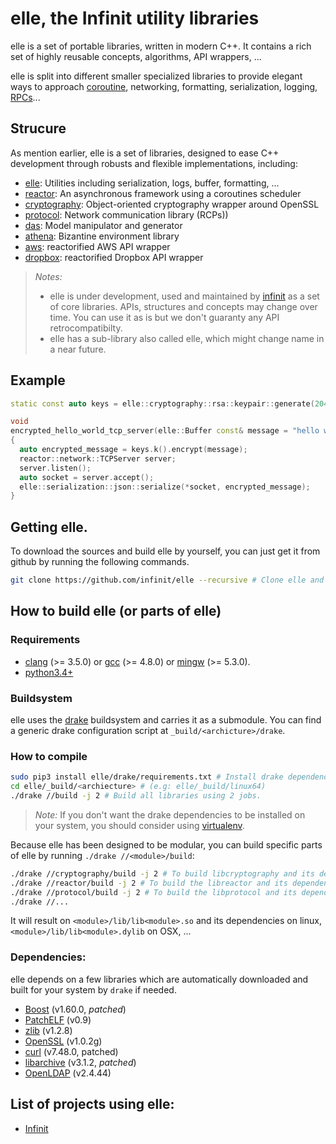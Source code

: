 # elle, the Infinit utility libraries

elle is a set of portable libraries, written in modern C++. It contains a rich set of highly reusable concepts, algorithms, API wrappers, ...

elle is split into different smaller specialized libraries to provide elegant ways to approach [coroutine](https://en.wikipedia.org/wiki/Coroutine), networking, formatting, serialization, logging, [RPCs](https://en.wikipedia.org/wiki/Remote_procedure_call)...

## Strucure

As mention earlier, elle is a set of libraries, designed to ease C++ development through robusts and flexible implementations, including:
- [elle](https://github.com/infinit/elle/tree/master/elle): Utilities including serialization, logs, buffer, formatting, ...
- [reactor](https://github.com/infinit/elle/tree/master/reactor): An asynchronous framework using a coroutines scheduler
- [cryptography](https://github.com/infinit/elle/tree/master/cryptography): Object-oriented cryptography wrapper around OpenSSL
- [protocol](https://github.com/infinit/elle/tree/master/protocol): Network communication library (RCPs))
- [das](https://github.com/infinit/elle/tree/master/das): Model manipulator and generator
- [athena](https://github.com/infinit/elle/tree/master/athena): Bizantine environment library
- [aws](https://github.com/infinit/elle/tree/master/aws): reactorified AWS API wrapper
- [dropbox](https://github.com/infinit/elle/tree/master/dropbox): reactorified Dropbox API wrapper

> *Notes:*
>   - elle is under development, used and maintained by [infinit](https://infinit.sh) as a set of core libraries. APIs, structures and concepts may change over time. You can use it as is but we don't guaranty any API retrocompatibilty.
>   - elle has a sub-library also called elle, which might change name in a near future.

## Example

```cpp
static const auto keys = elle::cryptography::rsa::keypair::generate(2048);

void
encrypted_hello_world_tcp_server(elle::Buffer const& message = "hello world!")
{
  auto encrypted_message = keys.k().encrypt(message);
  reactor::network::TCPServer server;
  server.listen();
  auto socket = server.accept();
  elle::serialization::json::serialize(*socket, encrypted_message);
}
```

## Getting elle.

To download the sources and build elle by yourself, you can just get it from github by running the following commands.

```bash
git clone https://github.com/infinit/elle --recursive # Clone elle and its submodules.
```

## How to build elle (or parts of elle)

### Requirements

- [clang](http://clang.llvm.org) (>= 3.5.0) or [gcc](https://gcc.gnu.org) (>= 4.8.0) or [mingw](http://mingw.org) (>= 5.3.0).
- [python3.4+](https://www.python.org/download/releases/3.0)

### Buildsystem
elle uses the [drake](https://github.com/infinit/drake) buildsystem and carries it as a submodule.
You can find a generic drake configuration script at `_build/<archicture>/drake`.

### How to compile
```bash
sudo pip3 install elle/drake/requirements.txt # Install drake dependencies.
cd elle/_build/<archiecture> # (e.g: elle/_build/linux64)
./drake //build -j 2 # Build all libraries using 2 jobs.
```
> *Note:* If you don't want the drake dependencies to be installed on your system, you should consider using [virtualenv](https://virtualenv.pypa.io/en/stable/installation).

Because elle has been designed to be modular, you can build specific parts of elle by running `./drake //<module>/build`:

```bash
./drake //cryptography/build -j 2 # To build libcryptography and its dependencies.
./drake //reactor/build -j 2 # To build the libreactor and its dependencies.
./drake //protocol/build -j 2 # To build the libprotocol and its dependencies.
./drake //...
```
It will result on `<module>/lib/lib<module>.so` and its dependencies on linux, `<module>/lib/lib<module>.dylib` on OSX, ...

### Dependencies:

elle depends on a few libraries which are automatically downloaded and built for your system by `drake` if needed.
- [Boost](http://boost.org) (v1.60.0, _patched_)
- [PatchELF](http://nixos.org/patchelf.html) (v0.9)
- [zlib](http://www.zlib.net) (v1.2.8)
- [OpenSSL](https://www.openssl.org) (v1.0.2g)
- [curl](https://curl.haxx.se) (v7.48.0, patched)
- [libarchive](http://www.libarchive.org) (v3.1.2, _patched_)
- [OpenLDAP](http://www.openldap.org) (v2.4.44)

## List of projects using elle:

- [Infinit](https://github.com/infinit/fs)
